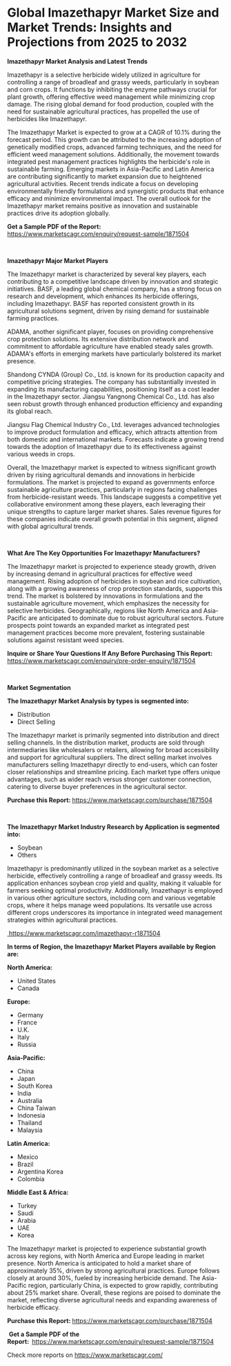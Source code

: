 <p><h1>Global Imazethapyr Market Size and Market Trends: Insights and Projections from 2025 to 2032</h1></p><p><strong>Imazethapyr Market Analysis and Latest Trends</strong></p>
<p><p>Imazethapyr is a selective herbicide widely utilized in agriculture for controlling a range of broadleaf and grassy weeds, particularly in soybean and corn crops. It functions by inhibiting the enzyme pathways crucial for plant growth, offering effective weed management while minimizing crop damage. The rising global demand for food production, coupled with the need for sustainable agricultural practices, has propelled the use of herbicides like Imazethapyr.</p><p>The Imazethapyr Market is expected to grow at a CAGR of 10.1% during the forecast period. This growth can be attributed to the increasing adoption of genetically modified crops, advanced farming techniques, and the need for efficient weed management solutions. Additionally, the movement towards integrated pest management practices highlights the herbicide's role in sustainable farming. Emerging markets in Asia-Pacific and Latin America are contributing significantly to market expansion due to heightened agricultural activities. Recent trends indicate a focus on developing environmentally friendly formulations and synergistic products that enhance efficacy and minimize environmental impact. The overall outlook for the Imazethapyr market remains positive as innovation and sustainable practices drive its adoption globally.</p></p>
<p><strong>Get a Sample PDF of the Report:&nbsp;</strong> <a href="https://www.marketscagr.com/enquiry/request-sample/1871504?utm_campaign=2660&utm_medium=2&utm_source=Github&utm_content=ia&utm_term=02042025&utm_id=imazethapyr">https://www.marketscagr.com/enquiry/request-sample/1871504</a></p>
<p>&nbsp;</p>
<p><strong>Imazethapyr Major Market Players</strong></p>
<p><p>The Imazethapyr market is characterized by several key players, each contributing to a competitive landscape driven by innovation and strategic initiatives. BASF, a leading global chemical company, has a strong focus on research and development, which enhances its herbicide offerings, including Imazethapyr. BASF has reported consistent growth in its agricultural solutions segment, driven by rising demand for sustainable farming practices.</p><p>ADAMA, another significant player, focuses on providing comprehensive crop protection solutions. Its extensive distribution network and commitment to affordable agriculture have enabled steady sales growth. ADAMA's efforts in emerging markets have particularly bolstered its market presence.</p><p>Shandong CYNDA (Group) Co., Ltd. is known for its production capacity and competitive pricing strategies. The company has substantially invested in expanding its manufacturing capabilities, positioning itself as a cost leader in the Imazethapyr sector. Jiangsu Yangnong Chemical Co., Ltd. has also seen robust growth through enhanced production efficiency and expanding its global reach.</p><p>Jiangsu Flag Chemical Industry Co., Ltd. leverages advanced technologies to improve product formulation and efficacy, which attracts attention from both domestic and international markets. Forecasts indicate a growing trend towards the adoption of Imazethapyr due to its effectiveness against various weeds in crops.</p><p>Overall, the Imazethapyr market is expected to witness significant growth driven by rising agricultural demands and innovations in herbicide formulations. The market is projected to expand as governments enforce sustainable agriculture practices, particularly in regions facing challenges from herbicide-resistant weeds. This landscape suggests a competitive yet collaborative environment among these players, each leveraging their unique strengths to capture larger market shares. Sales revenue figures for these companies indicate overall growth potential in this segment, aligned with global agricultural trends.</p></p>
<p>&nbsp;</p>
<p><strong>What Are The Key Opportunities For Imazethapyr Manufacturers?</strong></p>
<p><p>The Imazethapyr market is projected to experience steady growth, driven by increasing demand in agricultural practices for effective weed management. Rising adoption of herbicides in soybean and rice cultivation, along with a growing awareness of crop protection standards, supports this trend. The market is bolstered by innovations in formulations and the sustainable agriculture movement, which emphasizes the necessity for selective herbicides. Geographically, regions like North America and Asia-Pacific are anticipated to dominate due to robust agricultural sectors. Future prospects point towards an expanded market as integrated pest management practices become more prevalent, fostering sustainable solutions against resistant weed species.</p></p>
<p><strong>Inquire or Share Your Questions If Any Before Purchasing This Report:</strong> <a href="https://www.marketscagr.com/enquiry/pre-order-enquiry/1871504?utm_campaign=2660&utm_medium=2&utm_source=Github&utm_content=ia&utm_term=02042025&utm_id=imazethapyr">https://www.marketscagr.com/enquiry/pre-order-enquiry/1871504</a></p>
<p>&nbsp;</p>
<p><strong>Market Segmentation</strong></p>
<p><strong>The Imazethapyr Market Analysis by types is segmented into:</strong></p>
<p><ul><li>Distribution</li><li>Direct Selling</li></ul></p>
<p><p>The Imazethapyr market is primarily segmented into distribution and direct selling channels. In the distribution market, products are sold through intermediaries like wholesalers or retailers, allowing for broad accessibility and support for agricultural suppliers. The direct selling market involves manufacturers selling Imazethapyr directly to end-users, which can foster closer relationships and streamline pricing. Each market type offers unique advantages, such as wider reach versus stronger customer connection, catering to diverse buyer preferences in the agricultural sector.</p></p>
<p><strong>Purchase this Report:&nbsp;</strong><a href="https://www.marketscagr.com/purchase/1871504?utm_campaign=2660&utm_medium=2&utm_source=Github&utm_content=ia&utm_term=02042025&utm_id=imazethapyr">https://www.marketscagr.com/purchase/1871504</a></p>
<p>&nbsp;</p>
<p><strong>The Imazethapyr Market Industry Research by Application is segmented into:</strong></p>
<p><ul><li>Soybean</li><li>Others</li></ul></p>
<p><p>Imazethapyr is predominantly utilized in the soybean market as a selective herbicide, effectively controlling a range of broadleaf and grassy weeds. Its application enhances soybean crop yield and quality, making it valuable for farmers seeking optimal productivity. Additionally, Imazethapyr is employed in various other agriculture sectors, including corn and various vegetable crops, where it helps manage weed populations. Its versatile use across different crops underscores its importance in integrated weed management strategies within agricultural practices.</p></p>
<p><a href="https://www.marketscagr.com/imazethapyr-r1871504?utm_campaign=2660&utm_medium=2&utm_source=Github&utm_content=ia&utm_term=02042025&utm_id=imazethapyr">&nbsp;https://www.marketscagr.com/imazethapyr-r1871504</a></p>
<p><strong>In terms of Region, the Imazethapyr Market Players available by Region are:</strong></p>
<p>
    <p> <strong> North America: </strong>
        <ul>
            <li>United States</li>
            <li>Canada</li>
        </ul>
        </p> 
    <p> <strong> Europe: </strong>
        <ul>
            <li>Germany</li>
            <li>France</li>
            <li>U.K.</li>
            <li>Italy</li>
            <li>Russia</li>
        </ul>
        </p> 
    <p> <strong> Asia-Pacific: </strong>
        <ul>
            <li>China</li>
            <li>Japan</li>
            <li>South Korea</li>
            <li>India</li>
            <li>Australia</li>
            <li>China Taiwan</li>
            <li>Indonesia</li>
            <li>Thailand</li>
            <li>Malaysia</li>
        </ul>
        </p> 
    <p> <strong> Latin America: </strong>
        <ul>
            <li>Mexico</li>
            <li>Brazil</li>
            <li>Argentina Korea</li>
            <li>Colombia</li>
        </ul>
        </p> 
    <p> <strong> Middle East & Africa: </strong>
        <ul>
            <li>Turkey</li>
            <li>Saudi</li>
            <li>Arabia</li>
            <li>UAE</li>
            <li>Korea</li>
        </ul>
    </p>
    </p>
<p><p>The Imazethapyr market is projected to experience substantial growth across key regions, with North America and Europe leading in market presence. North America is anticipated to hold a market share of approximately 35%, driven by strong agricultural practices. Europe follows closely at around 30%, fueled by increasing herbicide demand. The Asia-Pacific region, particularly China, is expected to grow rapidly, contributing about 25% market share. Overall, these regions are poised to dominate the market, reflecting diverse agricultural needs and expanding awareness of herbicide efficacy.</p></p>
<p><strong>Purchase this Report: </strong><a href="https://www.marketscagr.com/purchase/1871504?utm_campaign=2660&utm_medium=2&utm_source=Github&utm_content=ia&utm_term=02042025&utm_id=imazethapyr">https://www.marketscagr.com/purchase/1871504</a></p>
<p>&nbsp;<strong>Get a Sample PDF of the Report:&nbsp;&nbsp;</strong><a href="https://www.marketscagr.com/enquiry/request-sample/1871504?utm_campaign=2660&utm_medium=2&utm_source=Github&utm_content=ia&utm_term=02042025&utm_id=imazethapyr">https://www.marketscagr.com/enquiry/request-sample/1871504</a></p>
<p><strong></strong></p>
<p>Check more reports on <a href="https://www.marketscagr.com/?utm_campaign=2660&utm_medium=2&utm_source=Github&utm_content=ia&utm_term=02042025&utm_id=imazethapyr">https://www.marketscagr.com/</a></p>